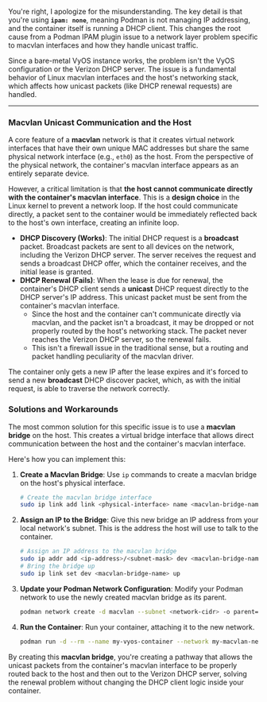 You're right, I apologize for the misunderstanding. The key detail is that you're using **`ipam: none`**, meaning Podman is not managing IP addressing, and the container itself is running a DHCP client. This changes the root cause from a Podman IPAM plugin issue to a network layer problem specific to macvlan interfaces and how they handle unicast traffic.

Since a bare-metal VyOS instance works, the problem isn't the VyOS configuration or the Verizon DHCP server. The issue is a fundamental behavior of Linux macvlan interfaces and the host's networking stack, which affects how unicast packets (like DHCP renewal requests) are handled.

-----

### Macvlan Unicast Communication and the Host

A core feature of a **macvlan** network is that it creates virtual network interfaces that have their own unique MAC addresses but share the same physical network interface (e.g., `eth0`) as the host. From the perspective of the physical network, the container's macvlan interface appears as an entirely separate device.

However, a critical limitation is that **the host cannot communicate directly with the container's macvlan interface**. This is a **design choice** in the Linux kernel to prevent a network loop. If the host could communicate directly, a packet sent to the container would be immediately reflected back to the host's own interface, creating an infinite loop.

  * **DHCP Discovery (Works)**: The initial DHCP request is a **broadcast** packet. Broadcast packets are sent to all devices on the network, including the Verizon DHCP server. The server receives the request and sends a broadcast DHCP offer, which the container receives, and the initial lease is granted.
  * **DHCP Renewal (Fails)**: When the lease is due for renewal, the container's DHCP client sends a **unicast** DHCP request directly to the DHCP server's IP address. This unicast packet must be sent from the container's macvlan interface.
      * Since the host and the container can't communicate directly via macvlan, and the packet isn't a broadcast, it may be dropped or not properly routed by the host's networking stack. The packet never reaches the Verizon DHCP server, so the renewal fails.
      * This isn't a firewall issue in the traditional sense, but a routing and packet handling peculiarity of the macvlan driver.

The container only gets a new IP after the lease expires and it's forced to send a new **broadcast** DHCP discover packet, which, as with the initial request, is able to traverse the network correctly.

### Solutions and Workarounds

The most common solution for this specific issue is to use a **macvlan bridge** on the host. This creates a virtual bridge interface that allows direct communication between the host and the container's macvlan interface.

Here's how you can implement this:

1.  **Create a Macvlan Bridge**: Use `ip` commands to create a macvlan bridge on the host's physical interface.

    ```bash
    # Create the macvlan bridge interface
    sudo ip link add link <physical-interface> name <macvlan-bridge-name> type macvlan mode bridge
    ```

2.  **Assign an IP to the Bridge**: Give this new bridge an IP address from your local network's subnet. This is the address the host will use to talk to the container.

    ```bash
    # Assign an IP address to the macvlan bridge
    sudo ip addr add <ip-address>/<subnet-mask> dev <macvlan-bridge-name>
    # Bring the bridge up
    sudo ip link set dev <macvlan-bridge-name> up
    ```

3.  **Update your Podman Network Configuration**: Modify your Podman network to use the newly created macvlan bridge as its parent.

    ```bash
    podman network create -d macvlan --subnet <network-cidr> -o parent=<macvlan-bridge-name> --ipam-driver=none my-macvlan-network
    ```

4.  **Run the Container**: Run your container, attaching it to the new network.

    ```bash
    podman run -d --rm --name my-vyos-container --network my-macvlan-network <vyos-image>
    ```

By creating this **macvlan bridge**, you're creating a pathway that allows the unicast packets from the container's macvlan interface to be properly routed back to the host and then out to the Verizon DHCP server, solving the renewal problem without changing the DHCP client logic inside your container.